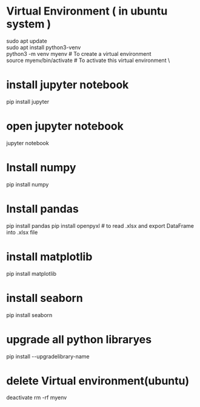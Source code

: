 # Virtual Environment ( in ubuntu system )
sudo apt update \
sudo apt install python3-venv \
python3 -m venv myenv # To create a virtual environment \
source myenv/bin/activate # To activate this virtual environment \

# install jupyter notebook
pip install jupyter

# open jupyter notebook
jupyter notebook

# Install numpy
pip install numpy

# Install pandas
pip install pandas
pip install openpyxl # to read .xlsx and export DataFrame into .xlsx file

# install matplotlib
pip install matplotlib

# install seaborn
pip install seaborn

# upgrade all python libraryes
pip install --upgradelibrary-name

# delete Virtual environment(ubuntu)
deactivate
rm -rf myenv

